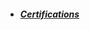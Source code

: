 

- ##### [Certifications](https://github.com/anuragambuja/sharing/tree/master/accomplishments/certifications)
